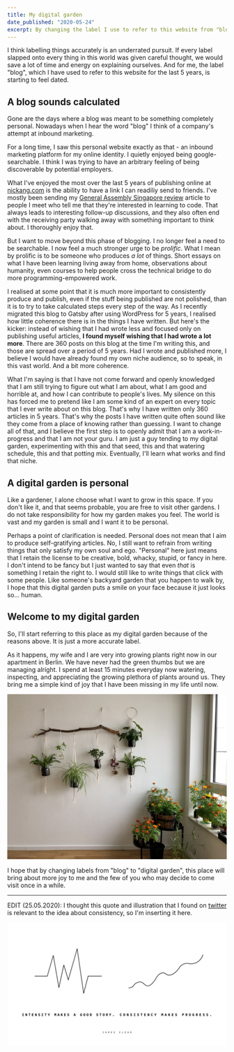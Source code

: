 ```yaml
---
title: My digital garden
date_published: "2020-05-24"
excerpt: By changing the label I use to refer to this website from "blog" to "digital garden", I am hoping to change the things I produce and publish here.
---
```


I think labelling things accurately is an underrated pursuit. If every label slapped onto every thing in this world was given careful thought, we would save a lot of time and energy on explaining ourselves. And for me, the label "blog", which I have used to refer to this website for the last 5 years, is starting to feel dated.

## A blog sounds calculated

Gone are the days where a blog was meant to be something completely personal. Nowadays when I hear the word "blog" I think of a company's attempt at inbound marketing.

For a long time, I saw this personal website exactly as that - an inbound marketing platform for my online identity. I quietly enjoyed being google-searchable. I think I was trying to have an arbitrary feeling of being discoverable by potential employers.

What I've enjoyed the most over the last 5 years of publishing online at [nickang.com](/) is the ability to have a link I can readiliy send to friends. I've mostly been sending my [General Assembly Singapore review](/2017-03-12-general-assembly-singapore-review) article to people I meet who tell me that they're interested in learning to code. That always leads to interesting follow-up discussions, and they also often end with the receiving party walking away with something important to think about. I thoroughly enjoy that.

But I want to move beyond this phase of blogging. I no longer feel a need to be searchable. I now feel a much stronger urge to be *prolific*. What I mean by prolific is to be someone who produces *a lot* of things. Short essays on what I have been learning living away from home, observations about humanity, even courses to help people cross the technical bridge to do more programming-empowered work.

I realised at some point that it is much more important to consistently produce and publish, even if the stuff being published are not polished, than it is to try to take calculated steps every step of the way. As I recently migrated this blog to Gatsby after using WordPress for 5 years, I realised how little coherence there is in the things I have written. But here's the kicker: instead of wishing that I had wrote less and focused only on publishing useful articles, **I found myself wishing that I had wrote a lot more**. There are 360 posts on this blog at the time I'm writing this, and those are spread over a period of 5 years. Had I wrote and published more, I believe I would have already found my own niche audience, so to speak, in this vast world. And a bit more coherence.

What I'm saying is that I have not come forward and openly knowledged that I am still trying to figure out what I am about, what I am good and horrible at, and how I can contribute to people's lives. My silence on this has forced me to pretend like I am some kind of an expert on every topic that I ever write about on this blog. That's why I have written only 360 articles in 5 years. That's why the posts I have written quite often sound like they come from a place of knowing rather than guessing. I want to change all of that, and I believe the first step is to openly admit that I am a work-in-progress and that I am not your guru. I am just a guy tending to my digital garden, experimenting with this and that seed, this and that watering schedule, this and that potting mix. Eventually, I'll learn what works and find that niche.

## A digital garden is personal

Like a gardener, I alone choose what I want to grow in this space. If you don't like it, and that seems probable, you are free to visit other gardens. I do not take responsibility for how my garden makes you feel. The world is vast and my garden is small and I want it to be personal.

Perhaps a point of clarification is needed. Personal does not mean that I aim to produce self-gratifying articles. No, I still want to refrain from writing things that only satisfy my own soul and ego. "Personal" here just means that I retain the license to be creative, bold, whacky, stupid, or fancy in here. I don't intend to be fancy but I just wanted to say that even *that* is something I retain the right to. I would still like to write things that click with some people. Like someone's backyard garden that you happen to walk by, I hope that this digital garden puts a smile on your face because it just looks so... human.

## Welcome to my digital garden

So, I'll start referring to this place as my digital garden because of the reasons above. It is just a more accurate label.

As it happens, my wife and I are very into growing plants right now in our apartment in Berlin. We have never had the green thumbs but we are managing alright. I spend at least 15 minutes everyday now watering, inspecting, and appreciating the growing plethora of plants around us. They bring me a simple kind of joy that I have been missing in my life until now.

![picture of our home garden in Berlin](images/home-garden-berlin.JPG)

I hope that by changing labels from "blog" to "digital garden", this place will bring about more joy to me and the few of you who may decide to come visit once in a while.

---

EDIT (25.05.2020): I thought this quote and illustration that I found on [twitter](https://twitter.com/hollow_peach/status/1264643836191535105) is relevant to the idea about consistency, so I'm inserting it here.

![illustration by hollow peach on James Clear's quote - Intensity makes a good story. Consistency makes progress](images/hollow-peach-james-clear.jpeg)